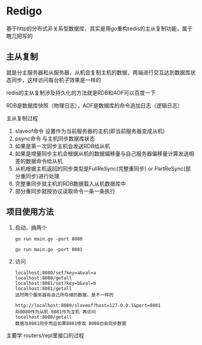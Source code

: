 # Redigo
基于http的分布式非关系型数据库，其实是用go重构redis的主从复制功能，属于瞎几把写的

## 主从复制
就是分主服务器和从服务器，从机会复制主机的数据，两端进行交互达到数据库状态同步，这样访问每台机子效果是一样的

redis的主从复制涉及持久化的方法就是RDB和AOF可以百度一下

RDB是数据库快照（物理日志），AOF是数据库的命令追加日志（逻辑日志）

主从复制过程

1. slaveof命令 设置作为当前服务器的主机(即当前服务器变成从机)
2. psync命令 与主机同步数据库状态
3. 如果是第一次同步主机会发送RDB给从机
4. 如果是增量同步主机会根据从机的数据偏移量与自己服务器偏移量计算发送相差的数据命令给从机
5. 从机根据主机返回的同步类型是FullReSync(完整重同步) or PartReSync(部分重同步)进行处理
6. 完整重同步就主机的RDB数据载入从机数据库中
7. 部分重同步就按协议读取命令一条一条执行

## 项目使用方法
1. 启动，搞两个

    ` go run main.go -port 8080 `

   ` go run main.go -port 8081 `
2. 访问
    ```
    localhost:8080/set?key=a&val=a
   localhost:8080/getall
   localhost:8081/set?key=b&val=b
    localhost:8081/getall
    这时两个服务器有自己所存储的数据，是不一样的
   
   http://localhost:8080/slaveof?host=127.0.0.1&port=8081
   将8080作为从机 8081作为主机 再访问
   localhost:8080/getall
   数据与8081同步而且如果8081修改 8080也会同步数据
   ```

主要学 routers/repl里接口的过程

